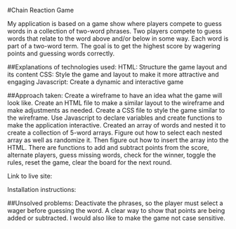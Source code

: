 #Chain Reaction Game

My application is based on a game show where players compete to guess words in a collection of two-word phrases. Two players compete to guess words that relate to the word above and/or below in some way. Each word is part of a two-word term. The goal is to get the highest score by wagering points and guessing words correctly.

##Explanations of technologies used:
HTML: Structure the game layout and its content
CSS: Style the game and layout to make it more attractive and engaging
Javascript: Create a dynamic and interactive game

##Approach taken:
Create a wireframe to have an idea what the game will look like.
Create an HTML file to make a similar layout to the wireframe and make adjustments as needed.
Create a CSS file to style the game similar to the wireframe.
Use Javascript to declare variables and create functions to make the application interactive.
Created an array of words and nested it to create a collection of 5-word arrays.
Figure out how to select each nested array as well as randomize it.
Then figure out how to insert the array into the HTML.
There are functions to add and subtract points from the score, alternate players, guess missing words, check for the winner, toggle the rules, reset the game, clear the board for the next round.

Link to live site:

Installation instructions:

##Unsolved problems:
Deactivate the phrases, so the player must select a wager before guessing the word.
A clear way to show that points are being added or subtracted.
I would also like to make the game not case sensitive.
